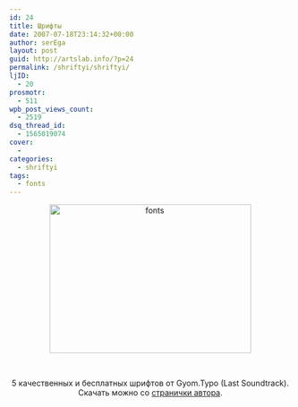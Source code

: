 ```yaml
---
id: 24
title: Шрифты
date: 2007-07-18T23:14:32+00:00
author: serEga
layout: post
guid: http://artslab.info/?p=24
permalink: /shriftyi/shriftyi/
ljID:
  - 20
prosmotr:
  - 511
wpb_post_views_count:
  - 2519
dsq_thread_id:
  - 1565019074
cover:
  -
categories:
  - shriftyi
tags:
  - fonts
---
```

<p style="text-align: center">
  <img src="http://img253.imageshack.us/img253/6610/fontstop5jj7.gif" title="fonts" alt="fonts" border="0" height="266" width="360" />
</p>

<p style="text-align: center">
  &nbsp;
</p>

<p style="text-align: center">
  5 качественных и бесплатных шрифтов от Gyom.Typo (Last Soundtrack). Скачать можно со <a href="http://anonym.to/?http://gyom.nebullus.com/" title="download from authors homepage" target="_blank">странички автора</a>.
</p>